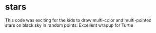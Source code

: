 # stars
This code was exciting for the kids to draw multi-color and multi-pointed stars on black sky in random points. Excellent wrapup for Turtle 
